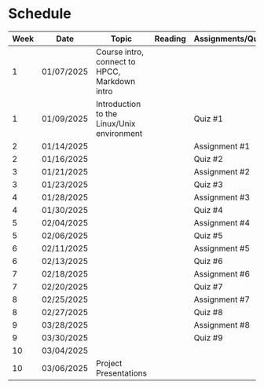 # Schedule
| Week | Date | Topic | Reading  | Assignments/Quizes |
| ------------- | -------------  | -------------  | -------------  | -------------  |
|1|01/07/2025| Course intro, connect to HPCC, Markdown intro | | |
|1|01/09/2025| Introduction to the Linux/Unix environment | | Quiz #1 |
|2|01/14/2025|    | | Assignment #1 |
|2|01/16/2025|    | | Quiz #2 |
|3|01/21/2025|    | | Assignment #2 |
|3|01/23/2025|    | | Quiz #3 |
|4|01/28/2025|    | | Assignment #3 |
|4|01/30/2025|    | | Quiz #4 |
|5|02/04/2025|    | | Assignment #4 |
|5|02/06/2025|    | | Quiz #5 |
|6|02/11/2025|    | | Assignment #5 |
|6|02/13/2025|    | | Quiz #6 |
|7|02/18/2025|    | | Assignment #6 |
|7|02/20/2025|    | | Quiz #7 |
|8|02/25/2025|    | | Assignment #7 |
|8|02/27/2025|    | | Quiz #8 |
|9|03/28/2025|    | | Assignment #8 |
|9|03/30/2025|    | | Quiz #9 |
|10|03/04/2025|    | | |
|10|03/06/2025| Project Presentations | | |
